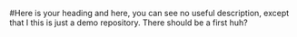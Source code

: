 #Here is your heading
and here, you can see no useful description, except that I this is just a demo repository. There should be a first huh?
